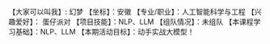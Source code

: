 【大家可以叫我】: 幻梦
【坐标】：安徽
【专业/职业】：人工智能科学与工程
【兴趣爱好】： 蛋仔派对
【项目技能】：NLP、LLM
【组队情况】：未组队
【本课程学习基础】：NLP、LLM
【本期活动目标】：动手实战大模型！
